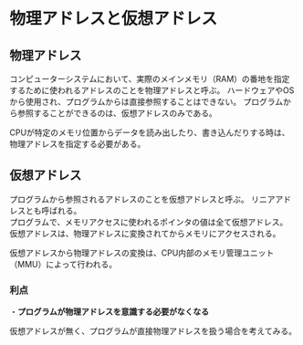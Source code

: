 # 物理アドレスと仮想アドレス


## 物理アドレス
コンピューターシステムにおいて、実際のメインメモリ（RAM）の番地を指定するために使われるアドレスのことを物理アドレスと呼ぶ。
ハードウェアやOSから使用され、プログラムからは直接参照することはできない。
プログラムから参照することができるのは、仮想アドレスのみである。

CPUが特定のメモリ位置からデータを読み出したり、書き込んだりする時は、物理アドレスを指定する必要がある。

## 仮想アドレス
プログラムから参照されるアドレスのことを仮想アドレスと呼ぶ。 リニアアドレスとも呼ばれる。\
プログラムで、メモリアクセスに使われるポインタの値は全て仮想アドレス。\
仮想アドレスは、物理アドレスに変換されてからメモリにアクセスされる。

仮想アドレスから物理アドレスの変換は、CPU内部のメモリ管理ユニット（MMU）によって行われる。

### 利点
・**プログラムが物理アドレスを意識する必要がなくなる**

仮想アドレスが無く、プログラムが直接物理アドレスを扱う場合を考えてみる。


